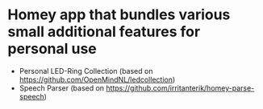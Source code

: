 # Homey app that bundles various small additional features for personal use

- Personal LED-Ring Collection (based on https://github.com/OpenMindNL/ledcollection)
- Speech Parser (based on https://github.com/irritanterik/homey-parse-speech)
